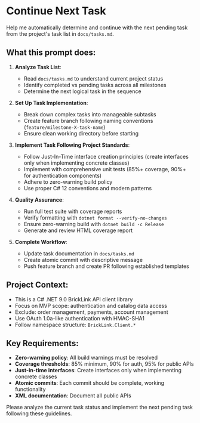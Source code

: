 # Continue Next Task

Help me automatically determine and continue with the next pending task from the project's task list in `docs/tasks.md`.

## What this prompt does:

1. **Analyze Task List**:
   - Read `docs/tasks.md` to understand current project status
   - Identify completed vs pending tasks across all milestones
   - Determine the next logical task in the sequence

2. **Set Up Task Implementation**:
   - Break down complex tasks into manageable subtasks
   - Create feature branch following naming conventions (`feature/milestone-X-task-name`)
   - Ensure clean working directory before starting

3. **Implement Task Following Project Standards**:
   - Follow Just-In-Time interface creation principles (create interfaces only when implementing concrete classes)
   - Implement with comprehensive unit tests (85%+ coverage, 90%+ for authentication components)
   - Adhere to zero-warning build policy
   - Use proper C# 12 conventions and modern patterns

4. **Quality Assurance**:
   - Run full test suite with coverage reports
   - Verify formatting with `dotnet format --verify-no-changes`
   - Ensure zero-warning build with `dotnet build -c Release`
   - Generate and review HTML coverage report

5. **Complete Workflow**:
   - Update task documentation in `docs/tasks.md`
   - Create atomic commit with descriptive message
   - Push feature branch and create PR following established templates

## Project Context:
- This is a C# .NET 9.0 BrickLink API client library
- Focus on MVP scope: authentication and catalog data access
- Exclude: order management, payments, account management
- Use OAuth 1.0a-like authentication with HMAC-SHA1
- Follow namespace structure: `BrickLink.Client.*`

## Key Requirements:
- **Zero-warning policy**: All build warnings must be resolved
- **Coverage thresholds**: 85% minimum, 90% for auth, 95% for public APIs
- **Just-in-time interfaces**: Create interfaces only when implementing concrete classes
- **Atomic commits**: Each commit should be complete, working functionality
- **XML documentation**: Document all public APIs

Please analyze the current task status and implement the next pending task following these guidelines.
